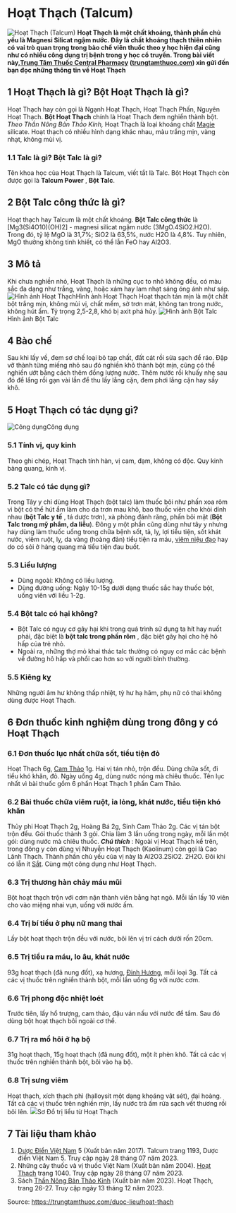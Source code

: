 # Hoạt Thạch (Talcum)

![Hoạt Thạch \(Talcum\)](https://trungtamthuoc.com/images/others/hoat-thach-1-3762.jpg)
**Hoạt Thạch là một chất khoáng, thành phần chủ yếu là Magnesi Silicat ngậm nước. Đây là chất khoáng thạch thiên nhiên có vai trò quan trọng trong bào chế viên thuốc theo y học hiện đại cũng như có nhiều công dụng trị bệnh trong y học cổ truyền. Trong bài viết này,[Trung Tâm Thuốc Central Pharmacy](https://trungtamthuoc.com/ "Trung Tâm Thuốc Central Pharmacy") ([trungtamthuoc.com](https://trungtamthuoc.com/ "trungtamthuoc.com")) xin gửi đến bạn đọc những thông tin về Hoạt Thạch**
##  1 Hoạt Thạch là gì? Bột Hoạt Thạch là gì?
Hoạt Thạch hay còn gọi là Ngạnh Hoạt Thạch, Hoạt Thạch Phấn, Nguyên Hoạt Thạch. **Bột Hoạt Thạch** chính là Hoạt Thạch đem nghiền thành bột.
_Theo Thần Nông Bản Thảo Kinh,_ Hoạt Thạch là loại khoáng chất [Magie](https://trungtamthuoc.com/hoat-chat/magie "Magie") silicate. Hoạt thạch có nhiều hình dạng khác nhau, màu trắng mịn, vàng nhạt, không mùi vị.
### 1.1 Talc là gì? Bột Talc là gì?
Tên khoa học của Hoạt Thạch là Talcum, viết tắt là Talc. Bột Hoạt Thạch còn được gọi là **Talcum Power** , **Bột Talc**.
##  2 Bột Talc công thức là gì?
Hoạt thạch hay Talcum là một chất khoáng. **Bột Talc công thức** là [Mg3(Si4O10)(OH)2] - magnesi silicat ngậm nước (3MgO.4SiO2.H2O).
Trong đó, tỷ lệ MgO là 31,7%; SiO2 là 63,5%, nước H2O là 4,8%. Tuy nhiên, MgO thường không tinh khiết, có thể lẫn FeO hay Al2O3.
##  3 Mô tả 
Khi chưa nghiền nhỏ, Hoạt Thạch là những cục to nhỏ không đều, có màu sắc đa dạng như trắng, vàng, hoặc xám hay lam nhạt sáng óng ánh như sáp. 
![Hình ảnh Hoạt Thạch](https://trungtamthuoc.com/images/item/hoat-thach-2.jpg)Hình ảnh Hoạt Thạch
Hoạt thạch tán mịn là một chất bột trắng mịn, không mùi vị, chất mềm, sờ trơn mát, không tan trong nước, không hút ẩm. Tỷ trọng 2,5-2,8, khó bị axit phá hủy. 
![Hình ảnh Bột Talc](https://trungtamthuoc.com/images/item/hoat-thach-3.jpg)Hình ảnh Bột Talc
##  4 Bào chế
Sau khi lấy về, đem sơ chế loại bỏ tạp chất, đất cát rồi sửa sạch để ráo. Đập vỡ thành từng miếng nhỏ sau đó nghiền khô thành bột mịn, cũng có thể nghiền ướt bằng cách thêm đồng lượng nước. 
Thêm nước rồi khuấy nhẹ sau đó để lắng rồi gạn vài lần để thu lấy lắng cặn, đem phơi lắng cặn hay sấy khô.
##  5 Hoạt Thạch có tác dụng gì?
![Công dụng](https://trungtamthuoc.com/images/item/hoat-thach-5.jpg)Công dụng
### 5.1 Tính vị, quy kinh
Theo ghi chép, Hoạt Thạch tính hàn, vị cam, đạm, không có độc. Quy kinh bàng quang, kinh vị.
### 5.2 Talc có tác dụng gì?
Trong Tây y chỉ dùng Hoạt Thạch (bột talc) làm thuốc bôi như phấn xoa rôm vì bột có thể hút ẩm làm cho da trơn mau khô, bao thuốc viên cho khỏi dính nhau (**bột Talc y tế** , tá dược trơn), xà phòng đánh răng, phấn bôi mặt (**Bột Talc trong mỹ phẩm, da liễu**). 
Đông y một phần cũng dùng như tây y nhưng hay dùng làm thuốc uống trong chữa bệnh sốt, tả, lỵ, lợi tiểu tiện, sốt khát nước, viêm ruột, lỵ, da vàng (hoàng đản) tiểu tiện ra máu, [viêm niệu đạo](https://trungtamthuoc.com/bai-viet/viem-nieu-dao-bieu-hien-va-nguyen-nhan-gay-benh "viêm niệu đạo") hay do có sỏi ở hàng quang mà tiểu tiện đau buốt.
### 5.3 Liều lượng
  * Dùng ngoài: Không có liều lượng. 
  * Dùng đường uống: Ngày 10-15g dưới dạng thuốc sắc hay thuốc bột, uống viên với liều 1-2g. 


### 5.4 Bột talc có hại không?
  * Bột Talc có nguy cơ gây hại khi trong quá trình sử dụng ta hít hay nuốt phải, đặc biệt là **bột talc trong phấn rôm** , đặc biệt gây hại cho hệ hô hấp của trẻ nhỏ.
  * Ngoài ra, những thợ mỏ khai thác talc thường có nguy cơ mắc các bệnh về đường hô hấp và phổi cao hơn so với người bình thường.


### 5.5 Kiêng kỵ
Những người âm hư không thấp nhiệt, tỳ hư hạ hãm, phụ nữ có thai không dùng được Hoạt Thạch.
##  6 Đơn thuốc kinh nghiệm dùng trong đông y có Hoạt Thạch 
### 6.1 Đơn thuốc lục nhất chữa sốt, tiểu tiện đỏ
Hoạt Thạch 6g, [Cam Thảo](https://trungtamthuoc.com/duoc-lieu/cam-thao-32 "Cam Thảo") 1g. Hai vị tán nhỏ, trộn đều. Dùng chữa sốt, đi tiểu khó khăn, đỏ. Ngày uống 4g, dùng nước nóng mà chiêu thuốc. 
Tên lục nhất vì bài thuốc gồm 6 phần Hoạt Thạch 1 phần Cam Thảo.
### 6.2 Bài thuốc chữa viêm ruột, ỉa lỏng, khát nước, tiểu tiện khó khăn
Thủy phi Hoạt Thạch 2g, Hoàng Bá 2g, Sinh Cam Thảo 2g. Các vị tán bột trộn đều. Gói thuốc thành 3 gói. Chia làm 3 lần uống trong ngày, mỗi lần một gói: dùng nước mà chiêu thuốc. 
_**Chú thích**_ : Ngoài vị Hoạt Thạch kể trên, trong đông y còn dùng vị Nhuyễn Hoạt Thạch (Kaolinum) còn gọi là Cao Lãnh Thạch. Thành phần chủ yếu của vị này là Al2O3.2SiO2. 2H2O. Đôi khi có lẫn ít [Sắt](https://trungtamthuoc.com/hoat-chat/sat "Sắt"). Cùng một công dụng như Hoạt Thạch. 
### 6.3 Trị thương hàn chảy máu mũi
Bột hoạt thạch trộn với cơm nặn thành viên bằng hạt ngô. Mỗi lần lấy 10 viên cho vào miệng nhai vụn, uống với nước ấm.
### 6.4 Trị bí tiểu ở phụ nữ mang thai
Lấy bột hoạt thạch trộn đều với nước, bôi lên vị trí cách dưới rốn 20cm.
### 6.5 Trị tiểu ra máu, lo âu, khát nước
93g hoạt thạch (đã nung đốt), xạ hương, [Đinh Hương](https://trungtamthuoc.com/hoat-chat/dinh-huong "Đinh Hương"), mỗi loại 3g. Tất cả các vị thuốc trên nghiền thành bột, mỗi lần uống 6g với nước cơm.
### 6.6 Trị phong độc nhiệt loét
Trước tiên, lấy hổ trượng, cam thảo, đậu ván nấu với nước để tắm. Sau đó dùng bột hoạt thạch bôi ngoài cơ thể.
### 6.7 Trị ra mồ hôi ở hạ bộ
31g hoạt thạch, 15g hoạt thạch (đã nung đốt), một ít phèn khô. Tất cả các vị thuốc trên nghiền thành bột, bôi vào hạ bộ.
### 6.8 Trị sưng viêm
Hoạt thạch, xích thạch phì (halloysit một dạng khoáng vật sét), đại hoàng. Tất cả các vị thuốc trên nghiền mịn, lấy nước trà ấm rửa sạch vết thương rồi bôi lên.
![](https://trungtamthuoc.com/images/item/hoat-thach-1.jpg)Sơ Đồ trị liều từ Hoạt Thạch
##  7 Tài liệu tham khảo
  1. [Dược Điển Việt Nam](https://trungtamthuoc.com/bai-viet/duoc-dien-viet-nam "Dược Điển Việt Nam") 5 (Xuất bản năm 2017). Talcum trang 1193, Dược điển Việt Nam 5. Truy cập ngày 28 tháng 07 năm 2023.
  2. Những cây thuốc và vị thuốc Việt Nam (Xuất bản năm 2004). [Hoạt Thạch](https://trungtamthuoc.com/upload/pdf/nhung-cay-thuoc-va-vi-thuoc-viet-nam-trungtamthuoc.com.pdf#page=1057) trang 1040. Truy cập ngày 28 tháng 07 năm 2023.
  3. Sách [Thần Nông Bản Thảo Kinh](https://trungtamthuoc.com/bai-viet/sach-than-nong-ban-thao-kinh "Thần Nông Bản Thảo Kinh") (Xuất bản năm 2023). Hoạt Thạch, trang 26-27. Truy cập ngày 13 tháng 12 năm 2023.




Source: https://trungtamthuoc.com/duoc-lieu/hoat-thach